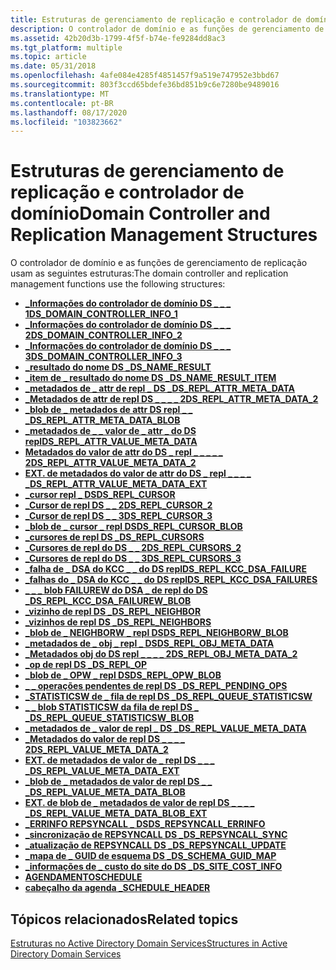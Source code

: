 ```yaml
---
title: Estruturas de gerenciamento de replicação e controlador de domínio
description: O controlador de domínio e as funções de gerenciamento de replicação usam as seguintes estruturas.
ms.assetid: 42b20d3b-1799-4f5f-b74e-fe9284dd8ac3
ms.tgt_platform: multiple
ms.topic: article
ms.date: 05/31/2018
ms.openlocfilehash: 4afe084e4285f4851457f9a519e747952e3bbd67
ms.sourcegitcommit: 803f3ccd65bdefe36bd851b9c6e7280be9489016
ms.translationtype: MT
ms.contentlocale: pt-BR
ms.lasthandoff: 08/17/2020
ms.locfileid: "103823662"
---
```

# <a name="domain-controller-and-replication-management-structures"></a><span data-ttu-id="377c8-103">Estruturas de gerenciamento de replicação e controlador de domínio</span><span class="sxs-lookup"><span data-stu-id="377c8-103">Domain Controller and Replication Management Structures</span></span>

<span data-ttu-id="377c8-104">O controlador de domínio e as funções de gerenciamento de replicação usam as seguintes estruturas:</span><span class="sxs-lookup"><span data-stu-id="377c8-104">The domain controller and replication management functions use the following structures:</span></span>

-   [<span data-ttu-id="377c8-105">**\_Informações do controlador de domínio DS \_ \_ \_ 1**</span><span class="sxs-lookup"><span data-stu-id="377c8-105">**DS\_DOMAIN\_CONTROLLER\_INFO\_1**</span></span>](/windows/desktop/api/Ntdsapi/ns-ntdsapi-ds_domain_controller_info_1a)
-   [<span data-ttu-id="377c8-106">**\_Informações do controlador de domínio DS \_ \_ \_ 2**</span><span class="sxs-lookup"><span data-stu-id="377c8-106">**DS\_DOMAIN\_CONTROLLER\_INFO\_2**</span></span>](/windows/desktop/api/Ntdsapi/ns-ntdsapi-ds_domain_controller_info_2a)
-   [<span data-ttu-id="377c8-107">**\_Informações do controlador de domínio DS \_ \_ \_ 3**</span><span class="sxs-lookup"><span data-stu-id="377c8-107">**DS\_DOMAIN\_CONTROLLER\_INFO\_3**</span></span>](/windows/desktop/api/Ntdsapi/ns-ntdsapi-ds_domain_controller_info_3a)
-   [<span data-ttu-id="377c8-108">**\_resultado do nome DS \_**</span><span class="sxs-lookup"><span data-stu-id="377c8-108">**DS\_NAME\_RESULT**</span></span>](/windows/desktop/api/Ntdsapi/ns-ntdsapi-ds_name_resulta)
-   [<span data-ttu-id="377c8-109">**\_item de \_ resultado do nome DS \_**</span><span class="sxs-lookup"><span data-stu-id="377c8-109">**DS\_NAME\_RESULT\_ITEM**</span></span>](/windows/desktop/api/Ntdsapi/ns-ntdsapi-ds_name_result_itema)
-   [<span data-ttu-id="377c8-110">**\_metadados de \_ attr de repl \_ DS \_**</span><span class="sxs-lookup"><span data-stu-id="377c8-110">**DS\_REPL\_ATTR\_META\_DATA**</span></span>](/windows/desktop/api/Ntdsapi/ns-ntdsapi-ds_repl_attr_meta_data)
-   [<span data-ttu-id="377c8-111">**\_Metadados de attr de repl DS \_ \_ \_ \_ 2**</span><span class="sxs-lookup"><span data-stu-id="377c8-111">**DS\_REPL\_ATTR\_META\_DATA\_2**</span></span>](/windows/desktop/api/Ntdsapi/ns-ntdsapi-ds_repl_attr_meta_data_2)
-   [<span data-ttu-id="377c8-112">**\_blob de \_ metadados de attr DS repl \_ \_ \_**</span><span class="sxs-lookup"><span data-stu-id="377c8-112">**DS\_REPL\_ATTR\_META\_DATA\_BLOB**</span></span>](/windows/desktop/api/Ntdsapi/ns-ntdsapi-ds_repl_attr_meta_data_blob)
-   [<span data-ttu-id="377c8-113">**\_metadados de \_ \_ valor de \_ attr \_ do DS repl**</span><span class="sxs-lookup"><span data-stu-id="377c8-113">**DS\_REPL\_ATTR\_VALUE\_META\_DATA**</span></span>](/windows/desktop/api/Ntdsapi/ns-ntdsapi-ds_repl_attr_value_meta_data)
-   [<span data-ttu-id="377c8-114">**Metadados do valor de attr do DS \_ repl \_ \_ \_ \_ \_ 2**</span><span class="sxs-lookup"><span data-stu-id="377c8-114">**DS\_REPL\_ATTR\_VALUE\_META\_DATA\_2**</span></span>](/windows/desktop/api/Ntdsapi/ns-ntdsapi-ds_repl_attr_value_meta_data_2)
-   [<span data-ttu-id="377c8-115">**EXT. de metadados do valor de attr do DS \_ repl \_ \_ \_ \_ \_**</span><span class="sxs-lookup"><span data-stu-id="377c8-115">**DS\_REPL\_ATTR\_VALUE\_META\_DATA\_EXT**</span></span>](/windows/desktop/api/Ntdsapi/ns-ntdsapi-ds_repl_attr_value_meta_data_ext)
-   [<span data-ttu-id="377c8-116">**\_cursor repl \_ DS**</span><span class="sxs-lookup"><span data-stu-id="377c8-116">**DS\_REPL\_CURSOR**</span></span>](/windows/desktop/api/Ntdsapi/ns-ntdsapi-ds_repl_cursor)
-   [<span data-ttu-id="377c8-117">**\_Cursor de repl DS \_ \_ 2**</span><span class="sxs-lookup"><span data-stu-id="377c8-117">**DS\_REPL\_CURSOR\_2**</span></span>](/windows/desktop/api/Ntdsapi/ns-ntdsapi-ds_repl_cursor_2)
-   [<span data-ttu-id="377c8-118">**\_Cursor de repl DS \_ \_ 3**</span><span class="sxs-lookup"><span data-stu-id="377c8-118">**DS\_REPL\_CURSOR\_3**</span></span>](/windows/desktop/api/Ntdsapi/ns-ntdsapi-ds_repl_cursor_3w)
-   [<span data-ttu-id="377c8-119">**\_blob de \_ cursor \_ repl DS**</span><span class="sxs-lookup"><span data-stu-id="377c8-119">**DS\_REPL\_CURSOR\_BLOB**</span></span>](/windows/desktop/api/Ntdsapi/ns-ntdsapi-ds_repl_cursor_blob)
-   [<span data-ttu-id="377c8-120">**\_cursores de repl DS \_**</span><span class="sxs-lookup"><span data-stu-id="377c8-120">**DS\_REPL\_CURSORS**</span></span>](/windows/desktop/api/Ntdsapi/ns-ntdsapi-ds_repl_cursors)
-   [<span data-ttu-id="377c8-121">**\_Cursores de repl do DS \_ \_ 2**</span><span class="sxs-lookup"><span data-stu-id="377c8-121">**DS\_REPL\_CURSORS\_2**</span></span>](/windows/desktop/api/Ntdsapi/ns-ntdsapi-ds_repl_cursors_2)
-   [<span data-ttu-id="377c8-122">**\_Cursores de repl do DS \_ \_ 3**</span><span class="sxs-lookup"><span data-stu-id="377c8-122">**DS\_REPL\_CURSORS\_3**</span></span>](/windows/desktop/api/Ntdsapi/ns-ntdsapi-ds_repl_cursors_3w)
-   [<span data-ttu-id="377c8-123">**\_falha de \_ DSA do KCC \_ \_ do DS repl**</span><span class="sxs-lookup"><span data-stu-id="377c8-123">**DS\_REPL\_KCC\_DSA\_FAILURE**</span></span>](/windows/desktop/api/Ntdsapi/ns-ntdsapi-ds_repl_kcc_dsa_failurew)
-   [<span data-ttu-id="377c8-124">**\_falhas do \_ DSA do KCC \_ \_ do DS repl**</span><span class="sxs-lookup"><span data-stu-id="377c8-124">**DS\_REPL\_KCC\_DSA\_FAILURES**</span></span>](/windows/desktop/api/Ntdsapi/ns-ntdsapi-ds_repl_kcc_dsa_failuresw)
-   [<span data-ttu-id="377c8-125">**\_ \_ \_ blob FAILUREW do DSA \_ de repl do DS \_**</span><span class="sxs-lookup"><span data-stu-id="377c8-125">**DS\_REPL\_KCC\_DSA\_FAILUREW\_BLOB**</span></span>](/windows/desktop/api/Ntdsapi/ns-ntdsapi-ds_repl_kcc_dsa_failurew_blob)
-   [<span data-ttu-id="377c8-126">**\_vizinho de repl DS \_**</span><span class="sxs-lookup"><span data-stu-id="377c8-126">**DS\_REPL\_NEIGHBOR**</span></span>](/windows/desktop/api/Ntdsapi/ns-ntdsapi-ds_repl_neighborw)
-   [<span data-ttu-id="377c8-127">**\_vizinhos de repl DS \_**</span><span class="sxs-lookup"><span data-stu-id="377c8-127">**DS\_REPL\_NEIGHBORS**</span></span>](/windows/desktop/api/Ntdsapi/ns-ntdsapi-ds_repl_neighborsw)
-   [<span data-ttu-id="377c8-128">**\_blob de \_ NEIGHBORW \_ repl DS**</span><span class="sxs-lookup"><span data-stu-id="377c8-128">**DS\_REPL\_NEIGHBORW\_BLOB**</span></span>](/windows/desktop/api/Ntdsapi/ns-ntdsapi-ds_repl_neighborw_blob)
-   [<span data-ttu-id="377c8-129">**\_metadados de \_ obj \_ repl \_ DS**</span><span class="sxs-lookup"><span data-stu-id="377c8-129">**DS\_REPL\_OBJ\_META\_DATA**</span></span>](/windows/desktop/api/Ntdsapi/ns-ntdsapi-ds_repl_obj_meta_data)
-   [<span data-ttu-id="377c8-130">**\_Metadados obj do DS repl \_ \_ \_ \_ 2**</span><span class="sxs-lookup"><span data-stu-id="377c8-130">**DS\_REPL\_OBJ\_META\_DATA\_2**</span></span>](/windows/desktop/api/Ntdsapi/ns-ntdsapi-ds_repl_obj_meta_data_2)
-   [<span data-ttu-id="377c8-131">**\_op de repl DS \_**</span><span class="sxs-lookup"><span data-stu-id="377c8-131">**DS\_REPL\_OP**</span></span>](/windows/desktop/api/Ntdsapi/ns-ntdsapi-ds_repl_opw)
-   [<span data-ttu-id="377c8-132">**\_blob de \_ OPW \_ repl DS**</span><span class="sxs-lookup"><span data-stu-id="377c8-132">**DS\_REPL\_OPW\_BLOB**</span></span>](/windows/desktop/api/Ntdsapi/ns-ntdsapi-ds_repl_opw_blob)
-   [<span data-ttu-id="377c8-133">**\_ \_ operações pendentes de repl DS \_**</span><span class="sxs-lookup"><span data-stu-id="377c8-133">**DS\_REPL\_PENDING\_OPS**</span></span>](/windows/desktop/api/Ntdsapi/ns-ntdsapi-ds_repl_pending_opsw)
-   [<span data-ttu-id="377c8-134">**\_STATISTICSW de \_ fila de repl DS \_**</span><span class="sxs-lookup"><span data-stu-id="377c8-134">**DS\_REPL\_QUEUE\_STATISTICSW**</span></span>](/windows/desktop/api/Ntdsapi/ns-ntdsapi-ds_repl_queue_statisticsw)
-   <span data-ttu-id="377c8-135">[**\_ \_ blob STATISTICSW da fila de repl DS \_ \_**](/previous-versions/windows/desktop/legacy/ms676274(v=vs.85))</span><span class="sxs-lookup"><span data-stu-id="377c8-135">[**DS\_REPL\_QUEUE\_STATISTICSW\_BLOB**](/previous-versions/windows/desktop/legacy/ms676274(v=vs.85))</span></span>
-   [<span data-ttu-id="377c8-136">**\_metadados de \_ valor de repl \_ DS \_**</span><span class="sxs-lookup"><span data-stu-id="377c8-136">**DS\_REPL\_VALUE\_META\_DATA**</span></span>](/windows/desktop/api/Ntdsapi/ns-ntdsapi-ds_repl_value_meta_data)
-   [<span data-ttu-id="377c8-137">**\_Metadados do valor de repl DS \_ \_ \_ \_ 2**</span><span class="sxs-lookup"><span data-stu-id="377c8-137">**DS\_REPL\_VALUE\_META\_DATA\_2**</span></span>](/windows/desktop/api/Ntdsapi/ns-ntdsapi-ds_repl_value_meta_data_2)
-   [<span data-ttu-id="377c8-138">**EXT. de metadados de valor de \_ repl DS \_ \_ \_ \_**</span><span class="sxs-lookup"><span data-stu-id="377c8-138">**DS\_REPL\_VALUE\_META\_DATA\_EXT**</span></span>](/windows/desktop/api/Ntdsapi/ns-ntdsapi-ds_repl_value_meta_data_ext)
-   [<span data-ttu-id="377c8-139">**\_blob de \_ metadados de valor de repl DS \_ \_ \_**</span><span class="sxs-lookup"><span data-stu-id="377c8-139">**DS\_REPL\_VALUE\_META\_DATA\_BLOB**</span></span>](/windows/desktop/api/Ntdsapi/ns-ntdsapi-ds_repl_value_meta_data_blob)
-   [<span data-ttu-id="377c8-140">**EXT. de blob de \_ metadados de valor de repl DS \_ \_ \_ \_ \_**</span><span class="sxs-lookup"><span data-stu-id="377c8-140">**DS\_REPL\_VALUE\_META\_DATA\_BLOB\_EXT**</span></span>](/windows/desktop/api/Ntdsapi/ns-ntdsapi-ds_repl_value_meta_data_blob_ext)
-   [<span data-ttu-id="377c8-141">**\_ERRINFO REPSYNCALL \_ DS**</span><span class="sxs-lookup"><span data-stu-id="377c8-141">**DS\_REPSYNCALL\_ERRINFO**</span></span>](/windows/desktop/api/Ntdsapi/ns-ntdsapi-ds_repsyncall_errinfoa)
-   [<span data-ttu-id="377c8-142">**\_sincronização de REPSYNCALL DS \_**</span><span class="sxs-lookup"><span data-stu-id="377c8-142">**DS\_REPSYNCALL\_SYNC**</span></span>](/windows/desktop/api/Ntdsapi/ns-ntdsapi-ds_repsyncall_synca)
-   [<span data-ttu-id="377c8-143">**\_atualização de REPSYNCALL DS \_**</span><span class="sxs-lookup"><span data-stu-id="377c8-143">**DS\_REPSYNCALL\_UPDATE**</span></span>](/windows/desktop/api/Ntdsapi/ns-ntdsapi-ds_repsyncall_updatea)
-   [<span data-ttu-id="377c8-144">**\_mapa de \_ GUID de esquema DS \_**</span><span class="sxs-lookup"><span data-stu-id="377c8-144">**DS\_SCHEMA\_GUID\_MAP**</span></span>](/windows/desktop/api/Ntdsapi/ns-ntdsapi-ds_schema_guid_mapa)
-   [<span data-ttu-id="377c8-145">**\_informações de \_ custo do site do DS \_**</span><span class="sxs-lookup"><span data-stu-id="377c8-145">**DS\_SITE\_COST\_INFO**</span></span>](/windows/desktop/api/Ntdsapi/ns-ntdsapi-ds_site_cost_info)
-   [<span data-ttu-id="377c8-146">**AGENDAMENTO**</span><span class="sxs-lookup"><span data-stu-id="377c8-146">**SCHEDULE**</span></span>](/windows/desktop/api/Schedule/ns-schedule-schedule)
-   [<span data-ttu-id="377c8-147">**cabeçalho da agenda \_**</span><span class="sxs-lookup"><span data-stu-id="377c8-147">**SCHEDULE\_HEADER**</span></span>](/windows/desktop/api/Schedule/ns-schedule-schedule_header)

## <a name="related-topics"></a><span data-ttu-id="377c8-148">Tópicos relacionados</span><span class="sxs-lookup"><span data-stu-id="377c8-148">Related topics</span></span>

<dl> <dt>

[<span data-ttu-id="377c8-149">Estruturas no Active Directory Domain Services</span><span class="sxs-lookup"><span data-stu-id="377c8-149">Structures in Active Directory Domain Services</span></span>](structures-in-active-directory-domain-services.md)
</dt> </dl>

 

 
